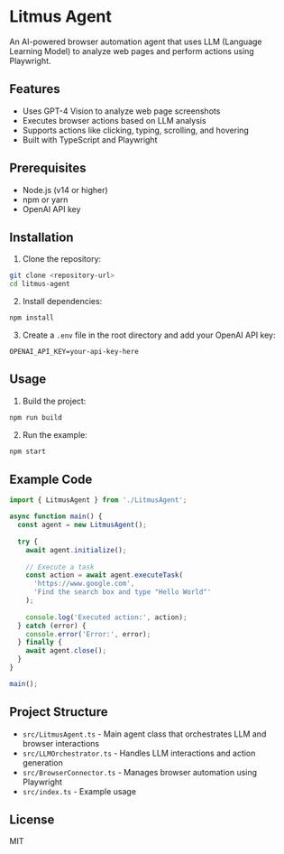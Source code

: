 # Litmus Agent

An AI-powered browser automation agent that uses LLM (Language Learning Model) to analyze web pages and perform actions using Playwright.

## Features

- Uses GPT-4 Vision to analyze web page screenshots
- Executes browser actions based on LLM analysis
- Supports actions like clicking, typing, scrolling, and hovering
- Built with TypeScript and Playwright

## Prerequisites

- Node.js (v14 or higher)
- npm or yarn
- OpenAI API key

## Installation

1. Clone the repository:
```bash
git clone <repository-url>
cd litmus-agent
```

2. Install dependencies:
```bash
npm install
```

3. Create a `.env` file in the root directory and add your OpenAI API key:
```
OPENAI_API_KEY=your-api-key-here
```

## Usage

1. Build the project:
```bash
npm run build
```

2. Run the example:
```bash
npm start
```

## Example Code

```typescript
import { LitmusAgent } from './LitmusAgent';

async function main() {
  const agent = new LitmusAgent();
  
  try {
    await agent.initialize();
    
    // Execute a task
    const action = await agent.executeTask(
      'https://www.google.com',
      'Find the search box and type "Hello World"'
    );
    
    console.log('Executed action:', action);
  } catch (error) {
    console.error('Error:', error);
  } finally {
    await agent.close();
  }
}

main();
```

## Project Structure

- `src/LitmusAgent.ts` - Main agent class that orchestrates LLM and browser interactions
- `src/LLMOrchestrator.ts` - Handles LLM interactions and action generation
- `src/BrowserConnector.ts` - Manages browser automation using Playwright
- `src/index.ts` - Example usage

## License

MIT 
